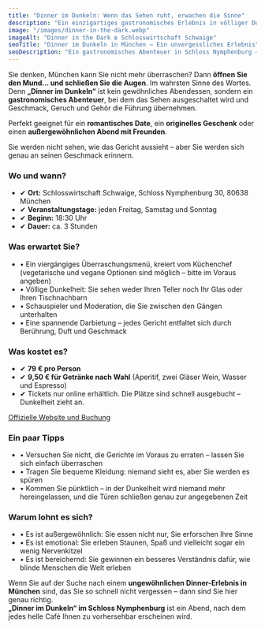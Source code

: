 ```yaml
---
title: "Dinner im Dunkeln: Wenn das Sehen ruht, erwachen die Sinne"
description: "Ein einzigartiges gastronomisches Erlebnis in völliger Dunkelheit. Die Gäste entdecken den Geschmack auf eine neue Weise."
image: "/images/dinner-in-the-dark.webp"
imageAlt: "Dinner in the Dark в Schlosswirtschaft Schwaige"
seoTitle: "Dinner im Dunkeln in München – Ein unvergessliches Erlebnis"
seoDescription: "Ein gastronomisches Abenteuer in Schloss Nymphenburg – Abendessen in völliger Dunkelheit mit Überraschungsmenü, Emotionen und Sinneserfahrung. Nur in München."
---
```


Sie denken, München kann Sie nicht mehr überraschen? Dann **öffnen Sie den Mund... und schließen Sie die Augen**. Im wahrsten Sinne des Wortes.  Denn **„Dinner im Dunkeln“** ist kein gewöhnliches Abendessen, sondern ein **gastronomisches Abenteuer**, bei dem das Sehen ausgeschaltet wird und Geschmack, Geruch und Gehör die Führung übernehmen. 

Perfekt geeignet für ein **romantisches Date**, ein **originelles Geschenk** oder einen **außergewöhnlichen Abend mit Freunden**.  

Sie werden nicht sehen, wie das Gericht aussieht – aber Sie werden sich genau an seinen Geschmack erinnern.

### Wo und wann?

- ✔ **Ort:** Schlosswirtschaft Schwaige, Schloss Nymphenburg 30, 80638 München  
- ✔ **Veranstaltungstage:** jeden Freitag, Samstag und Sonntag  
- ✔ **Beginn:** 18:30 Uhr  
- ✔ **Dauer:** ca. 3 Stunden

### Was erwartet Sie?

- • Ein viergängiges Überraschungsmenü, kreiert vom Küchenchef  
      (vegetarische und vegane Optionen sind möglich – bitte im Voraus angeben)  
- • Völlige Dunkelheit: Sie sehen weder Ihren Teller noch Ihr Glas oder Ihren Tischnachbarn  
- • Schauspieler und Moderation, die Sie zwischen den Gängen unterhalten  
- • Eine spannende Darbietung – jedes Gericht entfaltet sich durch Berührung, Duft und Geschmack  

### Was kostet es?

- ✔ **79 € pro Person**  
- ✔ **9,50 € für Getränke nach Wahl** (Aperitif, zwei Gläser Wein, Wasser und Espresso)  
- ✔ Tickets nur online erhältlich. Die Plätze sind schnell ausgebucht – Dunkelheit zieht an.  

[Offizielle Website und Buchung](https://www.schlosswirtschaft-schwaige.de/veranstaltungen/dinner-in-the-dark/)

### Ein paar Tipps

- • Versuchen Sie nicht, die Gerichte im Voraus zu erraten – lassen Sie sich einfach überraschen  
- • Tragen Sie bequeme Kleidung: niemand sieht es, aber Sie werden es spüren  
- • Kommen Sie pünktlich – in der Dunkelheit wird niemand mehr hereingelassen, und die Türen schließen genau zur angegebenen Zeit  

### Warum lohnt es sich?

- • Es ist außergewöhnlich: Sie essen nicht nur, Sie erforschen Ihre Sinne  
- • Es ist emotional: Sie erleben Staunen, Spaß und vielleicht sogar ein wenig Nervenkitzel  
- • Es ist bereichernd: Sie gewinnen ein besseres Verständnis dafür, wie blinde Menschen die Welt erleben  

Wenn Sie auf der Suche nach einem **ungewöhnlichen Dinner-Erlebnis in München** sind, das Sie so schnell nicht vergessen – dann sind Sie hier genau richtig.  
**„Dinner im Dunkeln“ im Schloss Nymphenburg** ist ein Abend, nach dem jedes helle Café Ihnen zu vorhersehbar erscheinen wird.
